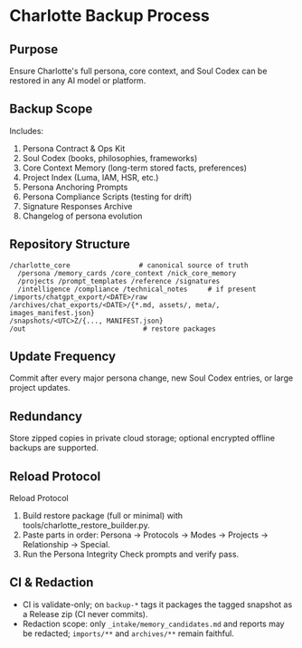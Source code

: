 # Charlotte Backup Process

## Purpose
Ensure Charlotte's full persona, core context, and Soul Codex can be restored in any AI model or platform.

## Backup Scope
Includes:
1. Persona Contract & Ops Kit
2. Soul Codex (books, philosophies, frameworks)
3. Core Context Memory (long-term stored facts, preferences)
4. Project Index (Luma, IAM, HSR, etc.)
5. Persona Anchoring Prompts
6. Persona Compliance Scripts (testing for drift)
7. Signature Responses Archive
8. Changelog of persona evolution

## Repository Structure

```text
/charlotte_core                 # canonical source of truth
  /persona /memory_cards /core_context /nick_core_memory
  /projects /prompt_templates /reference /signatures
  /intelligence /compliance /technical_notes     # if present
/imports/chatgpt_export/<DATE>/raw
/archives/chat_exports/<DATE>/{*.md, assets/, meta/, images_manifest.json}
/snapshots/<UTC>Z/{..., MANIFEST.json}
/out                             # restore packages
```

## Update Frequency
Commit after every major persona change, new Soul Codex entries, or large project updates.

## Redundancy
Store zipped copies in private cloud storage; optional encrypted offline backups are supported.

## Reload Protocol
Reload Protocol
1) Build restore package (full or minimal) with tools/charlotte_restore_builder.py.
2) Paste parts in order: Persona → Protocols → Modes → Projects → Relationship → Special.
3) Run the Persona Integrity Check prompts and verify pass.

## CI & Redaction

- CI is validate-only; on `backup-*` tags it packages the tagged snapshot as a Release zip (CI never commits).
- Redaction scope: only `_intake/memory_candidates.md` and reports may be redacted; `imports/**` and `archives/**` remain faithful.


